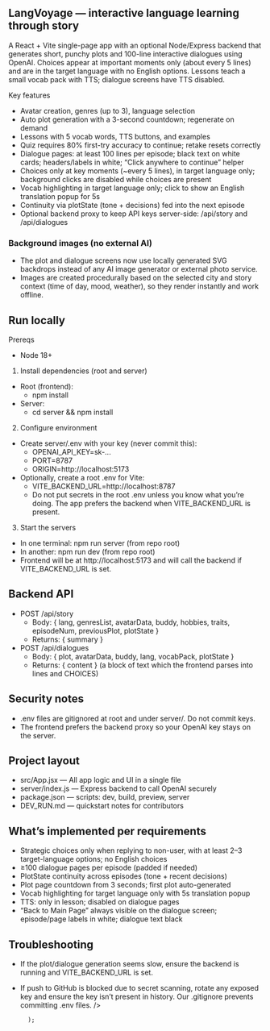 ## LangVoyage — interactive language learning through story

A React + Vite single-page app with an optional Node/Express backend that generates short, punchy plots and 100-line interactive dialogues using OpenAI. Choices appear at important moments only (about every 5 lines) and are in the target language with no English options. Lessons teach a small vocab pack with TTS; dialogue screens have TTS disabled.

Key features
- Avatar creation, genres (up to 3), language selection
- Auto plot generation with a 3-second countdown; regenerate on demand
- Lessons with 5 vocab words, TTS buttons, and examples
- Quiz requires 80% first-try accuracy to continue; retake resets correctly
- Dialogue pages: at least 100 lines per episode; black text on white cards; headers/labels in white; “Click anywhere to continue” helper
- Choices only at key moments (~every 5 lines), in target language only; background clicks are disabled while choices are present
- Vocab highlighting in target language only; click to show an English translation popup for 5s
- Continuity via plotState (tone + decisions) fed into the next episode
- Optional backend proxy to keep API keys server-side: /api/story and /api/dialogues

### Background images (no external AI)
- The plot and dialogue screens now use locally generated SVG backdrops instead of any AI image generator or external photo service.
- Images are created procedurally based on the selected city and story context (time of day, mood, weather), so they render instantly and work offline.

## Run locally

Prereqs
- Node 18+

1) Install dependencies (root and server)
- Root (frontend):
  - npm install
- Server:
  - cd server && npm install

2) Configure environment
- Create server/.env with your key (never commit this):
  - OPENAI_API_KEY=sk-...
  - PORT=8787
  - ORIGIN=http://localhost:5173
- Optionally, create a root .env for Vite:
  - VITE_BACKEND_URL=http://localhost:8787
  - Do not put secrets in the root .env unless you know what you’re doing. The app prefers the backend when VITE_BACKEND_URL is present.

3) Start the servers
- In one terminal: npm run server (from repo root)
- In another: npm run dev (from repo root)
- Frontend will be at http://localhost:5173 and will call the backend if VITE_BACKEND_URL is set.

## Backend API
- POST /api/story
  - Body: { lang, genresList, avatarData, buddy, hobbies, traits, episodeNum, previousPlot, plotState }
  - Returns: { summary }
- POST /api/dialogues
  - Body: { plot, avatarData, buddy, lang, vocabPack, plotState }
  - Returns: { content } (a block of text which the frontend parses into lines and CHOICES)

## Security notes
- .env files are gitignored at root and under server/. Do not commit keys.
- The frontend prefers the backend proxy so your OpenAI key stays on the server.

## Project layout
- src/App.jsx — All app logic and UI in a single file
- server/index.js — Express backend to call OpenAI securely
- package.json — scripts: dev, build, preview, server
- DEV_RUN.md — quickstart notes for contributors

## What’s implemented per requirements
- Strategic choices only when replying to non-user, with at least 2–3 target-language options; no English choices
- ≥100 dialogue pages per episode (padded if needed)
- PlotState continuity across episodes (tone + recent decisions)
- Plot page countdown from 3 seconds; first plot auto-generated
- Vocab highlighting for target language only with 5s translation popup
- TTS: only in lesson; disabled on dialogue pages
- “Back to Main Page” always visible on the dialogue screen; episode/page labels in white; dialogue text black

## Troubleshooting
- If the plot/dialogue generation seems slow, ensure the backend is running and VITE_BACKEND_URL is set.
- If push to GitHub is blocked due to secret scanning, rotate any exposed key and ensure the key isn’t present in history. Our .gitignore prevents committing .env files.
          />

        );

